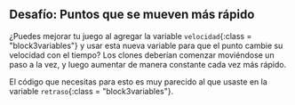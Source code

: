 ## Desafío: Puntos que se mueven más rápido

¿Puedes mejorar tu juego al agregar la variable `velocidad`{:class = "block3variables"} y usar esta nueva variable para que el punto cambie su velocidad con el tiempo? Los clones deberían comenzar moviéndose un paso a la vez, y luego aumentar de manera constante cada vez más rápido.

El código que necesitas para esto es muy parecido al que usaste en la variable `retraso`{:class = "block3variables"}.